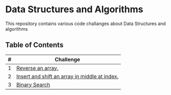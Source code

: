 # Data Structures and Algorithms

This repository contains various code challanges about Data Structures and algorithms

## Table of Contents

| #  | Challenge                                                |
|-|-|
| 1  | [Reverse an array.](code-challange-class01/array_reverse.md)|
| 2  | [Insert and shift an array in middle at index.](code-challange-class02/insert-shift-array.md)|
| 3  | [Binary Search](code-challange-class03/array-binary-search.md)|
